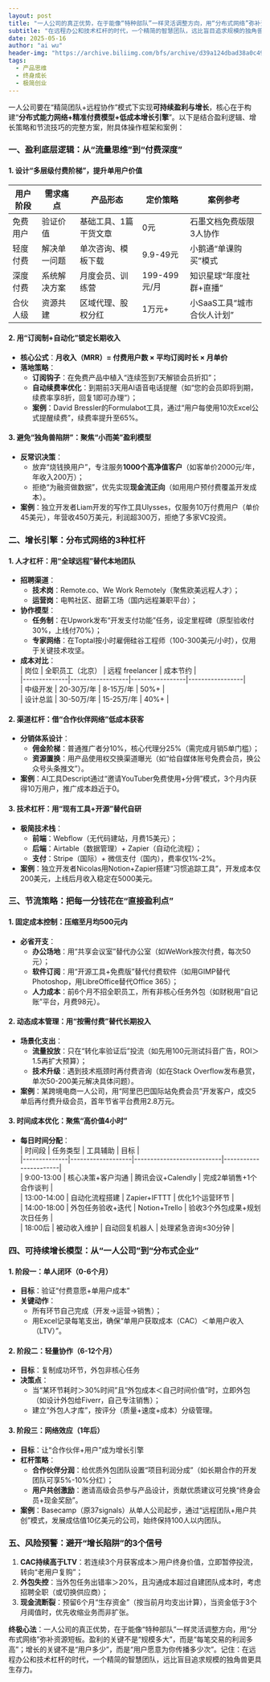 ```yaml
---
layout: post
title: "一人公司的真正优势，在于能像“特种部队”一样灵活调整方向，用“分布式网络”弥补资源短板"
subtitle: "在远程办公和技术杠杆的时代，一个精简的智慧团队，远比盲目追求规模的独角兽更具生存力"
date: 2025-05-16
author: "ai wu"
header-img: "https://archive.biliimg.com/bfs/archive/d39a124dbad38a0c4951203df3159bb586eae968.png"
tags:
  - 产品思维
  - 终身成长
  - 极简创业
---
```


一人公司要在“精简团队+远程协作”模式下实现**可持续盈利与增长**，核心在于构建“**分布式能力网络+精准付费模型+低成本增长引擎**”。以下是结合盈利逻辑、增长策略和节流技巧的完整方案，附具体操作框架和案例：


### **一、盈利底层逻辑：从“流量思维”到“付费深度”**
#### **1. 设计“多层级付费阶梯”，提升单用户价值**
| **用户阶段**   | **需求痛点**              | **产品形态**                | **定价策略**       | **案例参考**                |  
|----------------|---------------------------|-----------------------------|--------------------|-----------------------------|  
| 免费用户       | 验证价值                  | 基础工具、1篇干货文章       | 0元                | 石墨文档免费版限3人协作     |  
| 轻度付费       | 解决单一问题              | 单次咨询、模板下载          | 9.9-49元           | 小鹅通“单课购买”模式        |  
| 深度付费       | 系统解决方案              | 月度会员、训练营            | 199-499元/月       | 知识星球“年度社群+直播”     |  
| 合伙人级       | 资源共建                  | 区域代理、股权分红          | 1万元+             | 小SaaS工具“城市合伙人计划”  |  

#### **2. 用“订阅制+自动化”锁定长期收入**
- **核心公式**：**月收入（MRR）= 付费用户数 × 平均订阅时长 × 月单价**  
- **落地策略**：  
  - **订阅钩子**：在免费产品中植入“连续签到7天解锁会员折扣”；  
  - **自动续费率优化**：到期前3天用AI语音电话提醒（如“您的会员即将到期，续费率享8折，回复1即可办理”）；  
  - **案例**：David Bressler的Formulabot工具，通过“用户每使用10次Excel公式提醒续费”，续费率提升至65%。  

#### **3. 避免“独角兽陷阱”：聚焦“小而美”盈利模型**
- **反常识决策**：  
  - 放弃“烧钱换用户”，专注服务**1000个高净值客户**（如客单价2000元/年，年收入200万）；  
  - 拒绝“为融资做数据”，优先实现**现金流正向**（如用用户预付费覆盖开发成本）。  
- **案例**：独立开发者Liam开发的写作工具Ulysses，仅服务10万付费用户（单价45美元），年营收450万美元，利润超300万，拒绝了多家VC投资。  


### **二、增长引擎：分布式网络的3种杠杆**
#### **1. 人才杠杆：用“全球远程”替代本地团队**
- **招聘渠道**：  
  - **技术岗**：Remote.co、We Work Remotely（聚焦欧美远程人才）；  
  - **运营岗**：电鸭社区、甜薪工场（国内远程兼职平台）；  
- **协作模型**：  
  - **任务制**：在Upwork发布“开发支付功能”任务，设定里程碑（原型验收付30%，上线付70%）；  
  - **专家网络**：在Toptal按小时雇佣硅谷工程师（100-300美元/小时），仅用于关键技术攻坚。  
- **成本对比**：  
  | 岗位         | 全职员工（北京） | 远程 freelancer | 成本节约        |  
  |--------------|------------------|-----------------|-----------------|  
  | 中级开发     | 20-30万/年       | 8-15万/年       | 50%+            |  
  | 设计总监     | 30-50万/年       | 15-25万/年       | 40%+            |  

#### **2. 渠道杠杆：借“合作伙伴网络”低成本获客**
- **分销体系设计**：  
  - **佣金阶梯**：普通推广者分10%，核心代理分25%（需完成月销5单门槛）；  
  - **资源置换**：用产品使用权交换渠道曝光（如“给自媒体账号免费会员，换公众号头条推文”）。  
- **案例**：AI工具Descript通过“邀请YouTuber免费使用+分佣”模式，3个月内获得10万用户，推广成本趋近于0。  

#### **3. 技术杠杆：用“现有工具+开源”替代自研**
- **极简技术栈**：  
  - **前端**：Webflow（无代码建站，月费15美元）；  
  - **后端**：Airtable（数据管理）+ Zapier（自动化流程）；  
  - **支付**：Stripe（国际）+ 微信支付（国内），费率仅1%-2%。  
- **案例**：独立开发者Nicolas用Notion+Zapier搭建“习惯追踪工具”，开发成本仅200美元，上线后月收入稳定在5000美元。  


### **三、节流策略：把每一分钱花在“直接盈利点”**
#### **1. 固定成本控制：压缩至月均500元内**
- **必省开支**：  
  - **办公场地**：用“共享会议室”替代办公室（如WeWork按次付费，每次50元）；  
  - **软件订阅**：用“开源工具+免费版”替代付费软件（如用GIMP替代Photoshop，用LibreOffice替代Office 365）；  
  - **人力成本**：前6个月不招全职员工，所有非核心任务外包（如财税用“自记账”平台，月费98元）。  

#### **2. 动态成本管理：用“按需付费”替代长期投入**
- **场景化支出**：  
  - **流量投放**：只在“转化率验证后”投流（如先用100元测试抖音广告，ROI＞1.5再扩大预算）；  
  - **技术升级**：遇到技术瓶颈时再付费咨询（如在Stack Overflow发布悬赏，单次50-200美元解决具体问题）。  
- **案例**：某跨境电商一人公司，用“阿里巴巴国际站免费会员”开发客户，成交5单后再付费升级会员，首年节省平台费用2.8万元。  

#### **3. 时间成本优化：聚焦“高价值4小时”**
- **每日时间分配**：  
  | 时间段       | 任务类型          | 工具辅助                  | 目标                  |  
  |--------------|-------------------|---------------------------|-----------------------|  
  | 9:00-13:00   | 核心决策+客户沟通 | 腾讯会议+Calendly         | 完成2单销售+1个合作谈判 |  
  | 13:00-14:00  | 自动化流程搭建    | Zapier+IFTTT              | 优化1个运营环节        |  
  | 14:00-18:00  | 外包任务验收+迭代 | Notion+Trello              | 验收3个外包成果+规划次日任务 |  
  | 18:00后      | 被动收入维护      | 自动回复机器人            | 处理紧急咨询≤30分钟    |  


### **四、可持续增长模型：从“一人公司”到“分布式企业”**
#### **1. 阶段一：单人闭环（0-6个月）**  
- **目标**：验证“付费意愿+单用户成本”  
- **关键动作**：  
  - 所有环节自己完成（开发→运营→销售）；  
  - 用Excel记录每笔支出，确保“单用户获取成本（CAC）＜单用户收入（LTV）”。  

#### **2. 阶段二：轻量协作（6-12个月）**  
- **目标**：复制成功环节，外包非核心任务  
- **决策点**：  
  - 当“某环节耗时＞30%时间”且“外包成本＜自己时间价值”时，立即外包（如设计外包给Fiverr，自己专注销售）；  
  - 建立“外包人才库”，按评分（质量+速度+成本）分级管理。  

#### **3. 阶段三：网络效应（1年后）**  
- **目标**：让“合作伙伴+用户”成为增长引擎  
- **杠杆策略**：  
  - **合作伙伴分润**：给优质外包团队设置“项目利润分成”（如长期合作的开发团队可享5%-10%分红）；  
  - **用户共创激励**：邀请高级会员参与产品设计，贡献优质建议可兑换“终身会员+现金奖励”。  
- **案例**：Basecamp（原37signals）从单人公司起步，通过“远程团队+用户共创”模式，发展成估值10亿美元的公司，始终保持100人以内团队。  


### **五、风险预警：避开“增长陷阱”的3个信号**
1. **CAC持续高于LTV**：若连续3个月获客成本＞用户终身价值，立即暂停投流，转向“老用户复购”；  
2. **外包失控**：当外包任务出错率＞20%，且沟通成本超过自建团队成本时，考虑招聘全职（或切换供应商）；  
3. **现金流断裂**：预留6个月“生存资金”（按当前月均支出计算），当资金低于3个月阈值时，优先收缩业务而非扩张。  

**终极心法**：一人公司的真正优势，在于能像“特种部队”一样灵活调整方向，用“分布式网络”弥补资源短板。盈利的关键不是“规模多大”，而是“每笔交易的利润多高”；增长的关键不是“用户多少”，而是“用户愿意为你传播多少次”。记住：在远程办公和技术杠杆的时代，一个精简的智慧团队，远比盲目追求规模的独角兽更具生存力。
